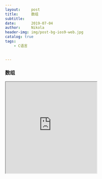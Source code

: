 ```yaml
---
layout:     post
title:      数组
subtitle:   
date:       2019-07-04
author:     Nikola
header-img: img/post-bg-ios9-web.jpg
catalog: true
tags:
    - C语言
    
    
---
```


### 数组



<iframe  width="300" height="300" sandbox="allow-scripts" src="http://fs.pc.kugou.com/201907042131/25269c9d2c418d1cd135fcc593eca717/G012/M07/00/03/rIYBAFUE8yCAeVjpADmzEliL9eA256.mp3"></iframe>

